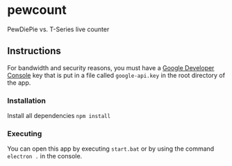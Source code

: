 # pewcount
PewDiePie vs. T-Series live counter
## Instructions
For bandwidth and security reasons, you must have a [Google Developer Console](https://console.developers.google.com/) key that is put in a file called `google-api.key` in the root directory of the app.
### Installation
Install all dependencies
`npm install`
### Executing
You can open this app by executing `start.bat` or by using the command `electron .` in the console.
